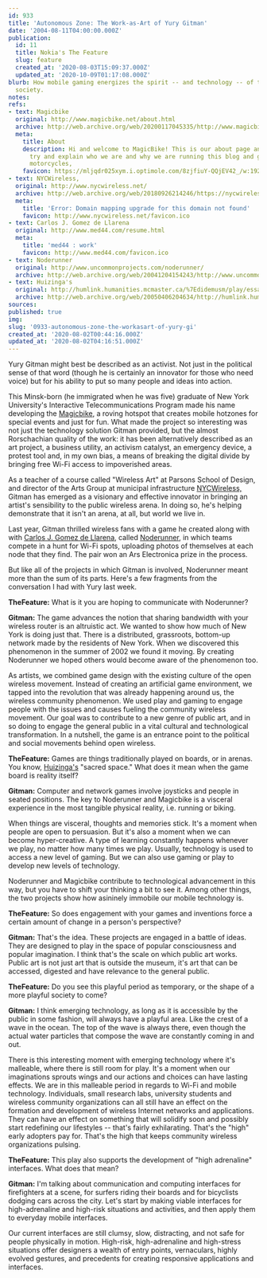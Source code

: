 ```yaml
---
id: 933
title: 'Autonomous Zone: The Work-as-Art of Yury Gitman'
date: '2004-08-11T04:00:00.000Z'
publication:
  id: 11
  title: Nokia's The Feature
  slug: feature
  created_at: '2020-08-03T15:09:37.000Z'
  updated_at: '2020-10-09T01:17:08.000Z'
blurb: How mobile gaming energizes the spirit -- and technology -- of the networked
  society.
notes: 
refs:
- text: Magicbike
  original: http://www.magicbike.net/about.html
  archive: http://web.archive.org/web/20200117045335/http://www.magicbike.net:80/about.html
  meta:
    title: About
    description: Hi and welcome to MagicBike! This is our about page and here we will
      try and explain who we are and why we are running this blog and guide about
      motorcycles,
    favicon: https://mljqdr025xym.i.optimole.com/8zjfiuY-QQjEV42_/w:192/h:192/q:90/https://www.magicbike.net/wp-content/uploads/2020/05/cropped-magicbike-logo-non-transparent.png
- text: NYCWireless,
  original: http://www.nycwireless.net/
  archive: http://web.archive.org/web/20180926214246/https://nycwireless.net/
  meta:
    title: 'Error: Domain mapping upgrade for this domain not found'
    favicon: http://www.nycwireless.net/favicon.ico
- text: Carlos J. Gomez de Llarena
  original: http://www.med44.com/resume.html
  meta:
    title: 'med44 : work'
    favicon: http://www.med44.com/favicon.ico
- text: Noderunner
  original: http://www.uncommonprojects.com/noderunner/
  archive: http://web.archive.org/web/20041204154243/http://www.uncommonprojects.com:80/noderunner/
- text: Huizinga's
  original: http://humlink.humanities.mcmaster.ca/%7Edidemusm/play/essay.html
  archive: http://web.archive.org/web/20050406204634/http://humlink.humanities.mcmaster.ca:80/~didemusm/play/essay.html
sources: 
published: true
img: 
slug: '0933-autonomous-zone-the-workasart-of-yury-gi'
created_at: '2020-08-02T00:44:16.000Z'
updated_at: '2020-08-02T04:16:51.000Z'
---
```

Yury Gitman might best be described as an activist. Not just in the political sense of that word (though he is certainly an innovator for those who need voice) but for his ability to put so many people and ideas into action.

This Minsk-born (he immigrated when he was five) graduate of New York University's Interactive Telecommunications Program made his name developing the [Magicbike](http://www.magicbike.net/about.html), a roving hotspot that creates mobile hotzones for special events and just for fun. What made the project so interesting was not just the technology solution Gitman provided, but the almost Rorschachian quality of the work: it has been alternatively described as an art project, a business utility, an activism catalyst, an emergency device, a protest tool and, in my own bias, a means of breaking the digital divide by bringing free Wi-Fi access to impoverished areas.

As a teacher of a course called "Wireless Art" at Parsons School of Design, and director of the Arts Group at municipal infrastructure [NYCWireless,](http://www.nycwireless.net/) Gitman has emerged as a visionary and effective innovator in bringing an artist's sensibility to the public wireless arena. In doing so, he's helping demonstrate that it isn't an arena, at all, but world we live in.

Last year, Gitman thrilled wireless fans with a game he created along with with [Carlos J. Gomez de Llarena](http://www.med44.com/resume.html), called [Noderunner](http://www.uncommonprojects.com/noderunner/), in which teams compete in a hunt for Wi-Fi spots, uploading photos of themselves at each node that they find. The pair won an Ars Electronica prize in the process.

But like all of the projects in which Gitman is involved, Noderunner meant more than the sum of its parts. Here's a few fragments from the conversation I had with Yury last week.

**TheFeature:** What is it you are hoping to communicate with Noderunner?

**Gitman:** The game advances the notion that sharing bandwidth with your wireless router is an altruistic act. We wanted to show how much of New York is doing just that. There is a distributed, grassroots, bottom-up network made by the residents of New York. When we discovered this phenomenon in the summer of 2002 we found it moving. By creating Noderunner we hoped others would become aware of the phenomenon too.

As artists, we combined game design with the existing culture of the open wireless movement. Instead of creating an artificial game environment, we tapped into the revolution that was already happening around us, the wireless community phenomenon. We used play and gaming to engage people with the issues and causes fueling the community wireless movement. Our goal was to contribute to a new genre of public art, and in so doing to engage the general public in a vital cultural and technological transformation. In a nutshell, the game is an entrance point to the political and social movements behind open wireless.

**TheFeature:** Games are things traditionally played on boards, or in arenas. You know, [Huizinga's](http://humlink.humanities.mcmaster.ca/%7Edidemusm/play/essay.html) "sacred space." What does it mean when the game board is reality itself?

**Gitman:** Computer and network games involve joysticks and people in seated positions. The key to Noderunner and Magicbike is a visceral experience in the most tangible physical reality, i.e. running or biking.

When things are visceral, thoughts and memories stick. It's a moment when people are open to persuasion. But it's also a moment when we can become hyper-creative. A type of learning constantly happens whenever we play, no matter how many times we play. Usually, technology is used to access a new level of gaming. But we can also use gaming or play to develop new levels of technology.

Noderunner and Magicbike contribute to technological advancement in this way, but you have to shift your thinking a bit to see it. Among other things, the two projects show how asininely immobile our mobile technology is.

**TheFeature:** So does engagement with your games and inventions force a certain amount of change in a person's perspective?

**Gitman:** That's the idea. These projects are engaged in a battle of ideas. They are designed to play in the space of popular consciousness and popular imagination. I think that's the scale on which public art works. Public art is not just art that is outside the museum, it's art that can be accessed, digested and have relevance to the general public.

**TheFeature:** Do you see this playful period as temporary, or the shape of a more playful society to come?

**Gitman:** I think emerging technology, as long as it is accessible by the public in some fashion, will always have a playful area. Like the crest of a wave in the ocean. The top of the wave is always there, even though the actual water particles that compose the wave are constantly coming in and out.

There is this interesting moment with emerging technology where it's malleable, where there is still room for play. It's a moment when our imaginations sprouts wings and our actions and choices can have lasting effects. We are in this malleable period in regards to Wi-Fi and mobile technology. Individuals, small research labs, university students and wireless community organizations can all still have an effect on the formation and development of wireless Internet networks and applications. They can have an effect on something that will solidify soon and possibly start redefining our lifestyles -- that's fairly exhilarating. That's the "high" early adopters pay for. That's the high that keeps community wireless organizations pulsing.

**TheFeature:** This play also supports the development of "high adrenaline" interfaces. What does that mean?

**Gitman:** I'm talking about communication and computing interfaces for firefighters at a scene, for surfers riding their boards and for bicyclists dodging cars across the city. Let's start by making viable interfaces for high-adrenaline and high-risk situations and activities, and then apply them to everyday mobile interfaces.

Our current interfaces are still clumsy, slow, distracting, and not safe for people physically in motion. High-risk, high-adrenaline and high-stress situations offer designers a wealth of entry points, vernaculars, highly evolved gestures, and precedents for creating responsive applications and interfaces.
